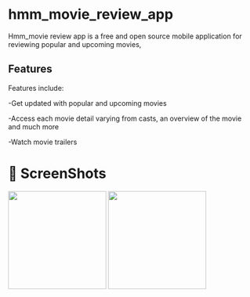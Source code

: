 # hmm_movie_review_app

Hmm_movie review app is a free and open source mobile application for reviewing popular and upcoming movies, 

## Features

Features include:

-Get updated with popular and upcoming movies

-Access each movie detail varying from casts, an overview of the movie and much more

-Watch movie trailers

# :camera_flash: ScreenShots

<img src="https://ibb.co/jLScJmC" width="200" />

<img src="https://i.ibb.co/wJmSF3m/Screenshot-20220804-121915.png" width="200" />



